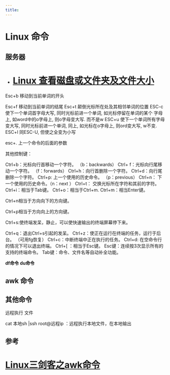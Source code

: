 ```yaml
---
title:
---
```

# Linux 命令

## 服务器





* # [Linux 查看磁盘或文件夹及文件大小](https://www.cnblogs.com/sumuncle/p/11314671.html)

Esc+b 移动到当前单词的开头



Esc+f 移动到当前单词的结尾
Esc+t 颠倒光标所在处及其相邻单词的位置
ESC-c 使下一个单词首字母大写, 同时光标前进一个单词, 如光标停留在单词的某个  字母上, 如word中的o字母上, 则o字母变大写. 而不是w
ESC+u 使下一个单词所有字母变大写, 同时光标前进一个单词, 同上, 如光标在o字母上, 则ord变大写, w不变.
ESC+l 同ESC-U, 但使之全变为小写

esc+. 上一个命令的后面的参数

其他控制键：

Ctrl+b：光标向行首移动一个字符。 （b：backwards）
Ctrl+ f：光标向行尾移动一个字符。 （f：forwards）
Ctrl+h：向行首删除一个字符。
Ctrl+d：向行尾删除一个字符。
Ctrl+p: 上一个使用的历史命令。 （p：previous）
Ctrl+n： 下一个使用的历史命令。（n：next ）
Ctrl+t： 交换光标所在字符和其前的字符。
Ctrl+i：相当于Tab键。
Ctrl+o：相当于Ctrl+m.
Ctrl+m：相当Enter键。

Ctrl+n相当于方向向下的方向键。

Ctrl+p相当于方向向上的方向键。

Ctrl+s:使终端发呆，静止，可以使快速输出的终端屏幕停下来。

Ctrl+q：退出Ctrl+s引起的发呆。
Ctrl+z：使正在运行在终端的任务，运行于后台。 （可用fg恢复）
Ctrl+c：中断终端中正在执行的任务。
Ctrl+d: 在空命令行的情况下可以退出终端。
Ctrl+[ ：相当于Esc键。
Esc键：连续按3次显示所有的支持的终端命令。
Tab键：命令、文件名等自动补全功能。

**df命令**  **du命令**

## awk 命令



## 其他命令

远程执行 文件

cat 本地sh |ssh root@远程ip ：远程执行本地文件，在本地输出

## 参考

# [Linux三剑客之awk命令](https://www.cnblogs.com/ginvip/p/6352157.html)